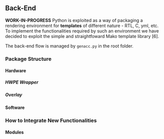 ## Back-End
**WORK-IN-PROGRESS**
Python is exploited as a way of packaging a rendering environment for **templates** of different nature - RTL, C, yml, etc. To implement the functionalities required by such an environment we have decided to exploit the simple and straightfoward Mako template library [6].

The back-end flow is managed by `genacc.py` in the root folder.

### Package Structure
#### Hardware
##### HWPE Wrapper
##### Overlay
#### Software
### How to Integrate New Functionalities
#### Modules